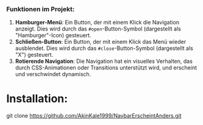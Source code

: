 ### Funktionen im Projekt:

1. **Hamburger-Menü**: Ein Button, der mit einem Klick die Navigation anzeigt. Dies wird durch das `#open`-Button-Symbol (dargestellt als "Hamburger"-Icon) gesteuert.
2. **Schließen-Button**: Ein Button, der mit einem Klick das Menü wieder ausblendet. Dies wird durch das `#close`-Button-Symbol (dargestellt als "X") gesteuert.
3. **Rotierende Navigation**: Die Navigation hat ein visuelles Verhalten, das durch CSS-Animationen oder Transitions unterstützt wird, und erscheint und verschwindet dynamisch.
   
# Installation:

git clone https://github.com/AkinKale1999/NavbarErscheintAnders.git
